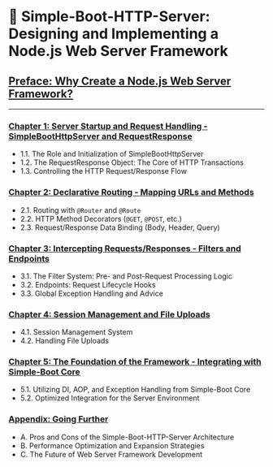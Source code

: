 # 📖 Simple-Boot-HTTP-Server: Designing and Implementing a Node.js Web Server Framework

## [Preface: Why Create a Node.js Web Server Framework?](./01_introduction.md)

---

### [Chapter 1: Server Startup and Request Handling - SimpleBootHttpServer and RequestResponse](./02_chapter1_server_start_request_response.md)
- 1.1. The Role and Initialization of SimpleBootHttpServer
- 1.2. The RequestResponse Object: The Core of HTTP Transactions
- 1.3. Controlling the HTTP Request/Response Flow

### [Chapter 2: Declarative Routing - Mapping URLs and Methods](./03_chapter2_declarative_routing.md)
- 2.1. Routing with `@Router` and `@Route`
- 2.2. HTTP Method Decorators (`@GET`, `@POST`, etc.)
- 2.3. Request/Response Data Binding (Body, Header, Query)

### [Chapter 3: Intercepting Requests/Responses - Filters and Endpoints](./04_chapter3_filters_endpoints.md)
- 3.1. The Filter System: Pre- and Post-Request Processing Logic
- 3.2. Endpoints: Request Lifecycle Hooks
- 3.3. Global Exception Handling and Advice

### [Chapter 4: Session Management and File Uploads](./05_chapter4_session_file_upload.md)
- 4.1. Session Management System
- 4.2. Handling File Uploads

### [Chapter 5: The Foundation of the Framework - Integrating with Simple-Boot Core](./06_chapter5_simpleboot_core_integration.md)
- 5.1. Utilizing DI, AOP, and Exception Handling from Simple-Boot Core
- 5.2. Optimized Integration for the Server Environment

### [Appendix: Going Further](./07_appendix.md)
- A. Pros and Cons of the Simple-Boot-HTTP-Server Architecture
- B. Performance Optimization and Expansion Strategies
- C. The Future of Web Server Framework Development

